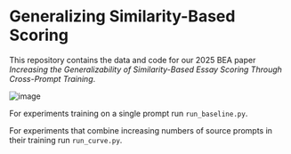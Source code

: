 # Generalizing Similarity-Based Scoring

This repository contains the data and code for our 2025 BEA paper *Increasing the Generalizability of Similarity-Based Essay Scoring Through Cross-Prompt Training*.

![image](https://github.com/user-attachments/assets/2c0d5718-10c9-43ea-931f-fd6379ddbc73)


For experiments training on a single prompt run `run_baseline.py`.

For experiments that combine increasing numbers of source prompts in their training run `run_curve.py`.
